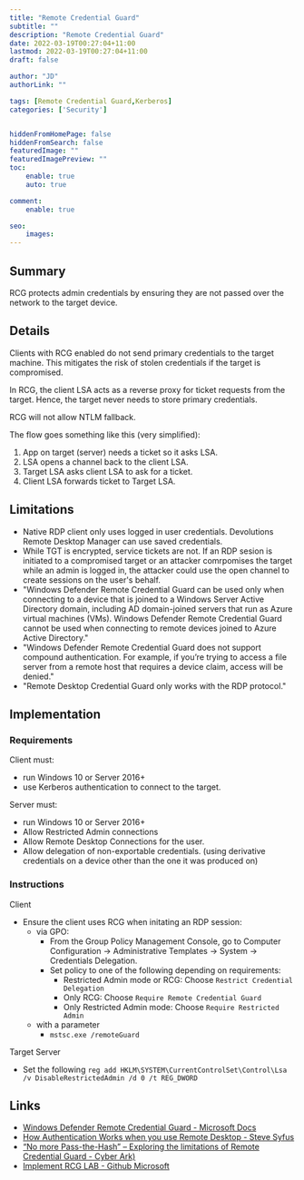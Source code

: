 ```yaml
---
title: "Remote Credential Guard"
subtitle: ""
description: "Remote Credential Guard"
date: 2022-03-19T00:27:04+11:00
lastmod: 2022-03-19T00:27:04+11:00
draft: false

author: "JD"
authorLink: ""

tags: [Remote Credential Guard,Kerberos]
categories: ['Security']


hiddenFromHomePage: false
hiddenFromSearch: false
featuredImage: ""
featuredImagePreview: ""
toc:
    enable: true
    auto: true

comment:
    enable: true

seo:
    images:
---
```


## Summary

RCG protects admin credentials by ensuring they are not passed over the network to the target device.

## Details

Clients with RCG enabled do not send primary credentials to the target machine. This mitigates the risk of stolen credentials if the target is compromised.

In RCG, the client LSA acts as a reverse proxy for ticket requests from the target. Hence, the target never needs to store primary credentials.

RCG will not allow NTLM fallback.

The flow goes something like this (very simplified):

1. App on target (server) needs a ticket so it asks LSA.
2. LSA opens a channel back to the client LSA.
3. Target LSA asks client LSA to ask for a ticket.
4. Client LSA forwards ticket to Target LSA.

## Limitations

- Native RDP client only uses logged in user credentials. Devolutions Remote Desktop Manager can use saved credentials.
- While TGT is encrypted, service tickets are not. If an RDP sesion is initiated to a compromised target or an attacker comrpomises the target while an admin is logged in, the attacker could use the open channel to create sessions on the user's behalf.
- "Windows Defender Remote Credential Guard can be used only when connecting to a device that is joined to a Windows Server Active Directory domain, including AD domain-joined servers that run as Azure virtual machines (VMs). Windows Defender Remote Credential Guard cannot be used when connecting to remote devices joined to Azure Active Directory."
- "Windows Defender Remote Credential Guard does not support compound authentication. For example, if you’re trying to access a file server from a remote host that requires a device claim, access will be denied."
- "Remote Desktop Credential Guard only works with the RDP protocol."

## Implementation

### Requirements

Client must:

- run Windows 10 or Server 2016+
- use Kerberos authentication to connect to the target.

Server must:

- run Windows 10 or Server 2016+
- Allow Restricted Admin connections
- Allow Remote Desktop Connections for the user.
- Allow delegation of non-exportable credentials. (using derivative credentials on a device other than the one it was produced on)

### Instructions

Client

- Ensure the client uses RCG when initating an RDP session:
  - via GPO:
    - From the Group Policy Management Console, go to Computer Configuration -> Administrative Templates -> System -> Credentials Delegation.
    - Set policy to one of the following depending on requirements:
      - Restricted Admin mode or RCG: Choose `Restrict Credential Delegation`
      - Only RCG: Choose `Require Remote Credential Guard`
      - Only Restricted Admin mode: Choose `Require Restricted Admin`
  - with a parameter
    - `mstsc.exe /remoteGuard`

Target Server

- Set the following `reg add HKLM\SYSTEM\CurrentControlSet\Control\Lsa /v DisableRestrictedAdmin /d 0 /t REG_DWORD`

## Links

- [Windows Defender Remote Credential Guard - Microsoft Docs](https://docs.microsoft.com/en-us/windows/security/identity-protection/remote-credential-guard)
- [How Authentication Works when you use Remote Desktop - Steve Syfus](https://syfuhs.net/how-authentication-works-when-you-use-remote-desktop)
- [“No more Pass-the-Hash” – Exploring the limitations of Remote Credential Guard - Cyber Ark)](https://www.cyberark.com/resources/blog/no-more-pass-the-hash-exploring-the-limitations-of-remote-credential-guard)
- [Implement RCG LAB - Github Microsoft](https://github.com/MicrosoftLearning/40554A-Microsoft-Security-Workshop-Implementing-Windows-10-Security-Features/blob/master/Instructions/40554A_LAB_05.md)
